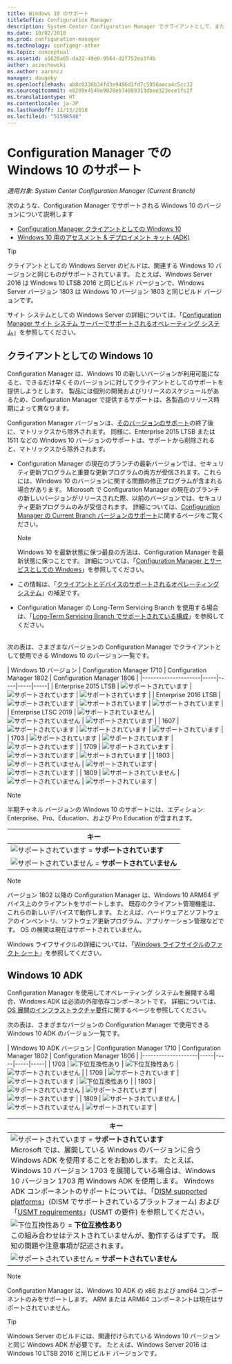 ```yaml
---
title: Windows 10 のサポート
titleSuffix: Configuration Manager
description: System Center Configuration Manager でクライアントとして、または OSD 用にサポートされている Windows 10 のバージョンについて説明します
ms.date: 10/02/2018
ms.prod: configuration-manager
ms.technology: configmgr-other
ms.topic: conceptual
ms.assetid: a1626a65-da22-49e0-9564-d2f752ea3f4b
author: aczechowski
ms.author: aaroncz
manager: dougeby
ms.openlocfilehash: ab8c0336b34fd3e9496d1fd7c5956aaca4c5cc32
ms.sourcegitcommit: e0209e4549e9828eb74089313dbee323ece1fc2f
ms.translationtype: HT
ms.contentlocale: ja-JP
ms.lasthandoff: 11/13/2018
ms.locfileid: "51598548"
---
```

# <a name="support-for-windows-10-in-configuration-manager"></a>Configuration Manager での Windows 10 のサポート  

*適用対象: System Center Configuration Manager (Current Branch)*


次のような、Configuration Manager でサポートされる Windows 10 のバージョンについて説明します
 -  [Configuration Manager クライアントとしての Windows 10](#windows-10-as-a-client)
 -  [Windows 10 用のアセスメント & デプロイメント キット (ADK)](#windows-10-adk)

> [!Tip]
> クライアントとしての Windows Server のビルドは、関連する Windows 10 バージョンと同じものがサポートされています。 たとえば、Windows Server 2016 は Windows 10 LTSB 2016 と同じビルド バージョンで、Windows Server バージョン 1803 は Windows 10 バージョン 1803 と同じビルド バージョンです。
> 
> サイト システムとしての Windows Server の詳細については、「[Configuration Manager サイト システム サーバーでサポートされるオペレーティング システム](/sccm/core/plan-design/configs/supported-operating-systems-for-site-system-servers#the-server-core-installation-of-windows-server-version-1803)」を参照してください。



## <a name="windows-10-as-a-client"></a>クライアントとしての Windows 10

Configuration Manager は、Windows 10 の新しいバージョンが利用可能になると、できるだけ早くそのバージョンに対してクライアントとしてのサポートを提供しようとします。 製品には個別の開発およびリリースのスケジュールがあるため、Configuration Manager で提供するサポートは、各製品のリリース時期によって異なります。

Configuration Manager バージョンは、[そのバージョンのサポート](/sccm/core/servers/manage/current-branch-versions-supported)の終了後に、マトリックスから除外されます。 同様に、Enterprise 2015 LTSB または 1511 などの Windows 10 バージョンのサポートは、サポートから削除されると、マトリックスから除外されます。

-   Configuration Manager の現在のブランチの最新バージョンでは、セキュリティ更新プログラムと重要な更新プログラムの両方が受信されます。これらには、Windows 10 のバージョンに関する問題の修正プログラムが含まれる場合があります。 Microsoft で Configuration Manager の現在のブランチの新しいバージョンがリリースされた際、以前のバージョンでは、セキュリティ更新プログラムのみが受信されます。 詳細については、[Configuration Manager の Current Branch バージョンのサポート](/sccm/core/servers/manage/current-branch-versions-supported)に関するページをご覧ください。  

    > [!Note]  
    > Windows 10 を最新状態に保つ最良の方法は、Configuration Manager を最新状態に保つことです。 詳細については、「[Configuration Manager とサービスとしての Windows](/sccm/core/understand/configuration-manager-and-windows-as-service)」を参照してください。  

-   この情報は、「[クライアントとデバイスのサポートされるオペレーティング システム](/sccm/core/plan-design/configs/supported-operating-systems-for-clients-and-devices)」の補足です。  

-   Configuration Manager の Long-Term Servicing Branch を使用する場合は、「[Long-Term Servicing Branch でサポートされている構成](/sccm/core/understand/supported-configurations-for-ltsb)」を参照してください。  

<br/>
次の表は、さまざまなバージョンの Configuration Manager でクライアントとして使用できる Windows 10 のバージョン一覧です。

| Windows 10 バージョン | Configuration Manager 1710 | Configuration Manager 1802 | Configuration Manager 1806 |
|---------------------|-----|-----|-----|-----|
| Enterprise 2015 LTSB <!--10/14/2025-->   | ![サポートされています](media/green_check.png) | ![サポートされています](media/green_check.png) | ![サポートされています](media/green_check.png) |
| Enterprise 2016 LTSB <!--10/13/2026-->   | ![サポートされています](media/green_check.png) | ![サポートされています](media/green_check.png) | ![サポートされています](media/green_check.png) |
| Enterprise LTSC 2019 <!--10/10/2028-->   | ![サポートされていません](media/Red_X.png)   | ![サポートされていません](media/Red_X.png)   | ![サポートされています](media/green_check.png) |
| 1607   <!--04/09/2019-->   | ![サポートされています](media/green_check.png) | ![サポートされています](media/green_check.png) | ![サポートされています](media/green_check.png) |
| 1703   <!--10/08/2019-->   | ![サポートされています](media/green_check.png) | ![サポートされています](media/green_check.png) | ![サポートされています](media/green_check.png) |
| 1709   <!--04/14/2020-->   | ![サポートされています](media/green_check.png) | ![サポートされています](media/green_check.png) | ![サポートされています](media/green_check.png) |
| 1803   <!--11/10/2020-->   | ![サポートされていません](media/Red_X.png) | ![サポートされています](media/green_check.png) | ![サポートされています](media/green_check.png) |
| 1809   <!--04/12/2021?-->   | ![サポートされていません](media/Red_X.png) | ![サポートされていません](media/Red_X.png) | ![サポートされています](media/green_check.png) |

<!-- lifecycle reference: https://support.microsoft.com/help/13853/windows-lifecycle-fact-sheet -->

> [!Note]  
> 半期チャネル バージョンの Windows 10 のサポートには、エディション: Enterprise、Pro、Education、および Pro Education が含まれます。   

| キー |
|--|
| ![サポートされています](media/green_check.png) = **サポートされています**  |
| ![サポートされていません](media/Red_X.png) = **サポートされていません** |

 > [!NOTE]  
 > バージョン 1802 以降の Configuration Manager は、Windows 10 ARM64 デバイス上のクライアントをサポートします。 既存のクライアント管理機能は、これらの新しいデバイスで動作します。 たとえば、ハードウェアとソフトウェアのインベントリ、ソフトウェア更新プログラム、アプリケーション管理などです。 OS の展開は現在はサポートされていません。 <!-- 1353704 --> 

Windows ライフサイクルの詳細については、「[Windows ライフサイクルのファクト シート](https://support.microsoft.com/help/13853/windows-lifecycle-fact-sheet)」を参照してください。



## <a name="windows-10-adk"></a>Windows 10 ADK

Configuration Manager を使用してオペレーティング システムを展開する場合、Windows ADK は必須の外部依存コンポーネントです。 詳細については、[OS 展開のインフラストラクチャ要件](/sccm/osd/plan-design/infrastructure-requirements-for-operating-system-deployment#windows-adk-for-windows-10)に関するページを参照してください。

次の表は、さまざまなバージョンの Configuration Manager で使用できる Windows 10 ADK のバージョン一覧です。

| Windows 10 ADK バージョン  | Configuration Manager 1710 | Configuration Manager 1802 | Configuration Manager 1806 |
|--------------------|-----|-----|-----|-----|
| 1703  | ![下位互換性あり](media/blue_compat.png) | ![下位互換性あり](media/blue_compat.png) | ![サポートされていません](media/Red_X.png)   |
| 1709  | ![サポートされています](media/green_check.png) | ![サポートされています](media/green_check.png) | ![下位互換性あり](media/blue_compat.png) |
| 1803  | ![サポートされていません](media/Red_X.png) | ![サポートされています](media/green_check.png) | ![サポートされています](media/green_check.png) |
| 1809  | ![サポートされていません](media/Red_X.png) | ![サポートされていません](media/Red_X.png) | ![サポートされています](media/green_check.png) |

|キー|
|--|
| ![サポートされています](media/green_check.png) = **サポートされています** <br/> Microsoft では、展開している Windows のバージョンに合う Windows ADK を使用することをお勧めします。 たとえば、Windows 10 バージョン 1703 を展開している場合は、Windows 10 バージョン 1703 用 Windows ADK を使用します。 Windows ADK コンポーネントのサポートについては、「[DISM supported platforms](https://docs.microsoft.com/windows-hardware/manufacture/desktop/dism-supported-platforms)」(DISM でサポートされているプラットフォーム) および「[USMT requirements](https://docs.microsoft.com/windows/deployment/usmt/usmt-requirements#bkmk-1)」(USMT の要件) を参照してください。 |
| ![下位互換性あり](media/blue_compat.png)  = **下位互換性あり** <br/> この組み合わせはテストされていませんが、動作するはずです。 既知の問題や注意事項が記述されます。 |
| ![サポートされていません](media/Red_X.png) = **サポートされていません** |

 > [!Note]  
 > Configuration Manager は、Windows 10 ADK の x86 および amd64 コンポーネントのみをサポートします。 ARM または ARM64 コンポーネントは現在はサポートされていません。 

> [!Tip]
> Windows Server のビルドには、関連付けられている Windows 10 バージョンと同じ Windows ADK が必要です。 たとえば、Windows Server 2016 は Windows 10 LTSB 2016 と同じビルド バージョンです。
